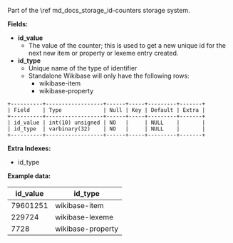 Part of the \ref md_docs_storage_id-counters storage system.

**Fields:**

 - **id_value**
   - The value of the counter; this is used to get a new unique id for the next new item or property or lexeme entry created.
 - **id_type**
   - Unique name of the type of identifier
   - Standalone Wikibase will only have the following rows:
     - wikibase-item
     - wikibase-property

```
+----------+------------------+------+-----+---------+-------+
| Field    | Type             | Null | Key | Default | Extra |
+----------+------------------+------+-----+---------+-------+
| id_value | int(10) unsigned | NO   |     | NULL    |       |
| id_type  | varbinary(32)    | NO   |     | NULL    |       |
+----------+------------------+------+-----+---------+-------+
```

**Extra Indexes:**
 - id_type

**Example data:**

| id_value  | id_type           |
| ----------| ----------------- |
| 79601251  | wikibase-item     |
| 229724    | wikibase-lexeme   |
| 7728      | wikibase-property |
